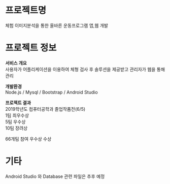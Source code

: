 # 프로젝트명 
체험 이미지분석을 통한 올바른 운동프로그램 앱,웹 개발

# 프로젝트 정보
**서비스 개요**<br/>
사용자가 어플리케이션을 이용하여 체형 검사 후 솔루션을 제공받고 관리자가 웹을 통해 관리

**개발환경**<br/>
Node.js / Mysql / Bootstrap / Android Studio

**프로젝트 결과** <br/>
2019학년도 컴퓨터공학과 졸업작품전(6/5) <br/>
1팀 최우수상<br/>
5팀 우수상<br/>
10팀 장려상<br/>

66개팀 참여 우수상 수상

# 기타
Android Studio 와 Database 관련 파일은 추후  예정
